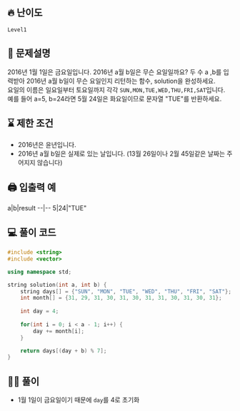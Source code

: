 ## 🔥 난이도
`Level1`

## 📝 문제설명
2016년 1월 1일은 금요일입니다. 2016년 a월 b일은 무슨 요일일까요? 두 수 a ,b를 입력받아 2016년 a월 b일이 무슨 요일인지 리턴하는 함수, solution을 완성하세요.   
요일의 이름은 일요일부터 토요일까지 각각 `SUN,MON,TUE,WED,THU,FRI,SAT`입니다.    
예를 들어 a=5, b=24라면 5월 24일은 화요일이므로 문자열 "TUE"를 반환하세요.

## ⌛️ 제한 조건
- 2016년은 윤년입니다.
- 2016년 a월 b일은 실제로 있는 날입니다. (13월 26일이나 2월 45일같은 날짜는 주어지지 않습니다)

## 🖨  입출력 예
a|b|result
--|--
5|24|"TUE"

## 💻 풀이 코드
```cpp
#include <string>
#include <vector>

using namespace std;

string solution(int a, int b) {    
    string days[] = {"SUN", "MON", "TUE", "WED", "THU", "FRI", "SAT"};
    int month[] = {31, 29, 31, 30, 31, 30, 31, 31, 30, 31, 30, 31};
    
    int day = 4;
    
    for(int i = 0; i < a - 1; i++) {
        day += month[i];
    }

    return days[(day + b) % 7];
}
```

## ✍🏻 풀이
- 1월 1일이 금요일이기 때문에 `day`를 4로 초기화